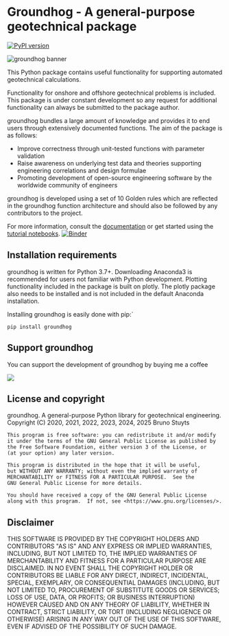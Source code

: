 Groundhog - A general-purpose geotechnical package
====================================================

[![PyPI version](https://badge.fury.io/py/groundhog.svg)](https://badge.fury.io/py/groundhog)

![groundhog banner](https://github.com/snakesonabrain/groundhog/blob/main/groundhog_banner_wide.png?raw=true)

This Python package contains useful functionality for supporting automated geotechnical calculations.

Functionality for onshore and offshore geotechnical problems is included. This package is under constant development so any request for additional functionality can always be submitted to the package author.

groundhog bundles a large amount of knowledge and provides it to end users through extensively documented functions. The aim of the package is as follows:

   - Improve correctness through unit-tested functions with parameter validation
   - Raise awareness on underlying test data and theories supporting engineering correlations and design formulae
   - Promoting development of open-source engineering software by the worldwide community of engineers

groundhog is developed using a set of 10 Golden rules which are reflected in the groundhog function architecture and should also be followed by any contributors to the project.

For more information, consult the [documentation](https://groundhog.readthedocs.io/en/main/) or get started using the [tutorial notebooks](https://mybinder.org/v2/gh/snakesonabrain/groundhog/main). [![Binder](https://mybinder.org/badge_logo.svg)](https://mybinder.org/v2/gh/snakesonabrain/groundhog/main)

Installation requirements
-------------------------

groundhog is written for Python 3.7+. Downloading Anaconda3 is recommended for users not familiar with Python development. Plotting functionality included in the package is built on plotly. The plotly package also needs to be installed and is not included in the default Anaconda installation.

Installing groundhog is easily done with pip:`

```
pip install groundhog
```


Support groundhog
-------------------

You can support the development of groundhog by buying me a coffee

<a href="https://www.buymeacoffee.com/groundhog"><img src="https://img.buymeacoffee.com/button-api/?text=Buy me a coffee&emoji=&slug=groundhog&button_colour=FFDD00&font_colour=000000&font_family=Cookie&outline_colour=000000&coffee_colour=ffffff"></a>


License and copyright
-----------------------

groundhog. A general-purpose Python library for geotechnical engineering.
    Copyright (C) 2020, 2021, 2022, 2023, 2024, 2025  Bruno Stuyts

    This program is free software: you can redistribute it and/or modify
    it under the terms of the GNU General Public License as published by
    the Free Software Foundation, either version 3 of the License, or
    (at your option) any later version.

    This program is distributed in the hope that it will be useful,
    but WITHOUT ANY WARRANTY; without even the implied warranty of
    MERCHANTABILITY or FITNESS FOR A PARTICULAR PURPOSE.  See the
    GNU General Public License for more details.

    You should have received a copy of the GNU General Public License
    along with this program.  If not, see <https://www.gnu.org/licenses/>.


Disclaimer
-------------

THIS SOFTWARE IS PROVIDED BY THE COPYRIGHT HOLDERS AND CONTRIBUTORS "AS IS" AND ANY EXPRESS OR IMPLIED WARRANTIES, INCLUDING, BUT NOT LIMITED TO, THE IMPLIED WARRANTIES OF MERCHANTABILITY AND FITNESS FOR A PARTICULAR PURPOSE ARE DISCLAIMED. IN NO EVENT SHALL THE COPYRIGHT HOLDER OR CONTRIBUTORS BE LIABLE FOR ANY DIRECT, INDIRECT, INCIDENTAL, SPECIAL, EXEMPLARY, OR CONSEQUENTIAL DAMAGES (INCLUDING, BUT NOT LIMITED TO, PROCUREMENT OF SUBSTITUTE GOODS OR SERVICES; LOSS OF USE, DATA, OR PROFITS; OR BUSINESS INTERRUPTION) HOWEVER CAUSED AND ON ANY THEORY OF LIABILITY, WHETHER IN CONTRACT, STRICT LIABILITY, OR TORT (INCLUDING NEGLIGENCE OR OTHERWISE) ARISING IN ANY WAY OUT OF THE USE OF THIS SOFTWARE, EVEN IF ADVISED OF THE POSSIBILITY OF SUCH DAMAGE.